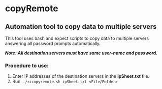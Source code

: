 # copyRemote
## Automation tool to copy data to multiple servers 

This tool uses bash and expect scripts to copy data to multiple servers answering all password prompts automatically.

***Note: All destination servers must have same user-name and password.***
### Procedure to use: 
1. Enter IP addresses of the destination servers in the **ipSheet.txt** file.
2. Run: `./rzcopyremote.sh ipSheet.txt <File/Folder>`
